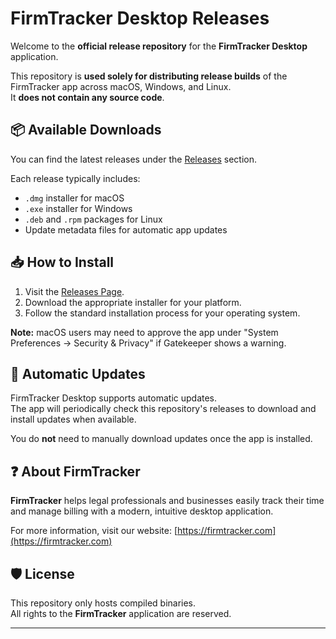 # FirmTracker Desktop Releases

Welcome to the **official release repository** for the **FirmTracker Desktop** application.

This repository is **used solely for distributing release builds** of the FirmTracker app across macOS, Windows, and Linux.  
It **does not contain any source code**.

## 📦 Available Downloads

You can find the latest releases under the [Releases](https://github.com/FirmTracker/firmtracker-desktop-releases/releases) section.

Each release typically includes:
- `.dmg` installer for macOS
- `.exe` installer for Windows
- `.deb` and `.rpm` packages for Linux
- Update metadata files for automatic app updates

## 📥 How to Install

1. Visit the [Releases Page](https://github.com/FirmTracker/firmtracker-desktop-releases/releases).
2. Download the appropriate installer for your platform.
3. Follow the standard installation process for your operating system.

**Note:** macOS users may need to approve the app under "System Preferences → Security & Privacy" if Gatekeeper shows a warning.

## 🔄 Automatic Updates

FirmTracker Desktop supports automatic updates.  
The app will periodically check this repository's releases to download and install updates when available.

You do **not** need to manually download updates once the app is installed.

## ❓ About FirmTracker

**FirmTracker** helps legal professionals and businesses easily track their time and manage billing with a modern, intuitive desktop application.

For more information, visit our website: [https://firmtracker.com](https://firmtracker.com)

## 🛡 License

This repository only hosts compiled binaries.  
All rights to the **FirmTracker** application are reserved.

---

